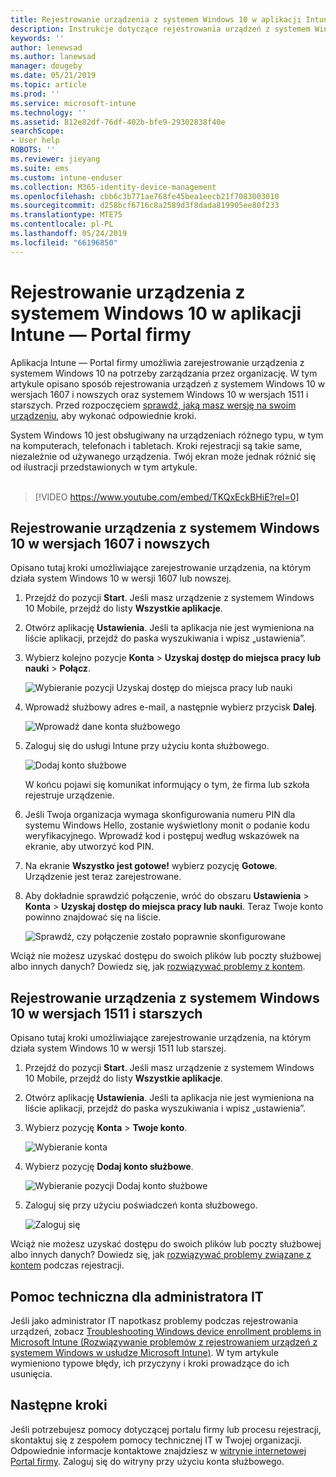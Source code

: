```yaml
---
title: Rejestrowanie urządzenia z systemem Windows 10 w aplikacji Intune — Portal firmy | Microsoft Docs
description: Instrukcje dotyczące rejestrowania urządzeń z systemem Windows 10 w aplikacji Intune — Portal firmy
keywords: ''
author: lenewsad
ms.author: lanewsad
manager: dougeby
ms.date: 05/21/2019
ms.topic: article
ms.prod: ''
ms.service: microsoft-intune
ms.technology: ''
ms.assetid: 812e82df-76df-402b-bfe9-29302838f40e
searchScope:
- User help
ROBOTS: ''
ms.reviewer: jieyang
ms.suite: ems
ms.custom: intune-enduser
ms.collection: M365-identity-device-management
ms.openlocfilehash: cbb6c3b771ae768fe45bea1eecb21f7083003010
ms.sourcegitcommit: d258bcf6716c8a2589d3f8dada819905ee80f233
ms.translationtype: MTE75
ms.contentlocale: pl-PL
ms.lasthandoff: 05/24/2019
ms.locfileid: "66196850"
---
```

# <a name="enroll-windows-10-devices-with-intune-company-portal"></a>Rejestrowanie urządzenia z systemem Windows 10 w aplikacji Intune — Portal firmy

Aplikacja Intune — Portal firmy umożliwia zarejestrowanie urządzenia z systemem Windows 10 na potrzeby zarządzania przez organizację. W tym artykule opisano sposób rejestrowania urządzeń z systemem Windows 10 w wersjach 1607 i nowszych oraz systemem Windows 10 w wersjach 1511 i starszych. Przed rozpoczęciem [sprawdź, jaką masz wersję na swoim urządzeniu](windows-enrollment-company-portal.md#find-windows-10-version-number), aby wykonać odpowiednie kroki.  

System Windows 10 jest obsługiwany na urządzeniach różnego typu, w tym na komputerach, telefonach i tabletach. Kroki rejestracji są takie same, niezależnie od używanego urządzenia. Twój ekran może jednak różnić się od ilustracji przedstawionych w tym artykule.  
</br>
> [!VIDEO https://www.youtube.com/embed/TKQxEckBHiE?rel=0]

## <a name="enroll-windows-10-version-1607-and-later-device"></a>Rejestrowanie urządzenia z systemem Windows 10 w wersjach 1607 i nowszych 
Opisano tutaj kroki umożliwiające zarejestrowanie urządzenia, na którym działa system Windows 10 w wersji 1607 lub nowszej.  

1. Przejdź do pozycji **Start**. Jeśli masz urządzenie z systemem Windows 10 Mobile, przejdź do listy **Wszystkie aplikacje**.

2. Otwórz aplikację **Ustawienia**. Jeśli ta aplikacja nie jest wymieniona na liście aplikacji, przejdź do paska wyszukiwania i wpisz „ustawienia”.

3. Wybierz kolejno pozycje **Konta** > **Uzyskaj dostęp do miejsca pracy lub nauki** > **Połącz**.  


    ![Wybieranie pozycji Uzyskaj dostęp do miejsca pracy lub nauki](./media/w10-enroll-rs1-connect-to-work-or-school.png)  

4. Wprowadź służbowy adres e-mail, a następnie wybierz przycisk **Dalej**.  


   ![Wprowadź dane konta służbowego](./media/w10-enroll-rs1-set-up-work-or-school-account.png)  

5. Zaloguj się do usługi Intune przy użyciu konta służbowego.  


    ![Dodaj konto służbowe](./media/w10-enroll-rs1-enter-your-credentials.png)  

    W końcu pojawi się komunikat informujący o tym, że firma lub szkoła rejestruje urządzenie.

6. Jeśli Twoja organizacja wymaga skonfigurowania numeru PIN dla systemu Windows Hello, zostanie wyświetlony monit o podanie kodu weryfikacyjnego. Wprowadź kod i postępuj według wskazówek na ekranie, aby utworzyć kod PIN.  

7. Na ekranie **Wszystko jest gotowe!** wybierz pozycję **Gotowe**. Urządzenie jest teraz zarejestrowane.  

8. Aby dokładnie sprawdzić połączenie, wróć do obszaru **Ustawienia** > **Konta** > **Uzyskaj dostęp do miejsca pracy lub nauki**.  Teraz Twoje konto powinno znajdować się na liście.  


    ![Sprawdź, czy połączenie zostało poprawnie skonfigurowane](./media/w10-enroll-rs1-validate-successful-enrollment.png)  

Wciąż nie możesz uzyskać dostępu do swoich plików lub poczty służbowej albo innych danych? Dowiedz się, jak [rozwiązywać problemy z kontem](troubleshoot-your-windows-10-device-windows.md#troubleshooting-steps-to-follow-if-you-see-access-work-or-school).  

## <a name="enroll-windows-10-version-1511-and-earlier-device"></a>Rejestrowanie urządzenia z systemem Windows 10 w wersjach 1511 i starszych  
Opisano tutaj kroki umożliwiające zarejestrowanie urządzenia, na którym działa system Windows 10 w wersji 1511 lub starszej.  

1. Przejdź do pozycji **Start**. Jeśli masz urządzenie z systemem Windows 10 Mobile, przejdź do listy **Wszystkie aplikacje**.

2. Otwórz aplikację **Ustawienia**. Jeśli ta aplikacja nie jest wymieniona na liście aplikacji, przejdź do paska wyszukiwania i wpisz „ustawienia”.

3. Wybierz pozycję **Konta** > **Twoje konto**.  


    ![Wybieranie konta](./media/W10-enroll-2-accounts-your-account.png)  

5. Wybierz pozycję **Dodaj konto służbowe**.  


    ![Wybieranie pozycji Dodaj konto służbowe](./media/w10-enroll-3-add-work-school-acct.png)  

6. Zaloguj się przy użyciu poświadczeń konta służbowego.  


    ![Zaloguj się](./media/W10-enroll-4-sign-in.png)  

Wciąż nie możesz uzyskać dostępu do swoich plików lub poczty służbowej albo innych danych? Dowiedz się, jak [rozwiązywać problemy związane z kontem](troubleshoot-your-windows-10-device-windows.md#troubleshooting-steps-to-follow-if-you-see-your-account) podczas rejestracji.  

## <a name="it-administrator-support"></a>Pomoc techniczna dla administratora IT   

Jeśli jako administrator IT napotkasz problemy podczas rejestrowania urządzeń, zobacz [Troubleshooting Windows device enrollment problems in Microsoft Intune (Rozwiązywanie problemów z rejestrowaniem urządzeń z systemem Windows w usłudze Microsoft Intune)](https://support.microsoft.com/help/4469913). W tym artykule wymieniono typowe błędy, ich przyczyny i kroki prowadzące do ich usunięcia. 

## <a name="next-steps"></a>Następne kroki  
Jeśli potrzebujesz pomocy dotyczącej portalu firmy lub procesu rejestracji, skontaktuj się z zespołem pomocy technicznej IT w Twojej organizacji. Odpowiednie informacje kontaktowe znajdziesz w [witrynie internetowej Portal firmy](https://go.microsoft.com/fwlink/?linkid=2010980). Zaloguj się do witryny przy użyciu konta służbowego.  

 

